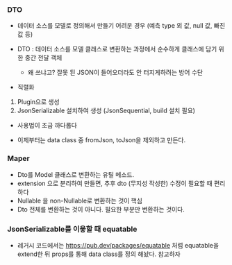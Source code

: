 ### DTO

- 데이터 소스를 모델로 정의해서 만들기 어려운 경우 (예측 type 외 값, null 값, 빠진 값 등)
- DTO : 데이터 소스를 모델 클래스로 변환하는 과정에서 순수하게 클래스에 담기 위한 중간 전달 객체

  - 왜 쓰냐고? 잘못 된 JSON이 들어오더라도 안 터지게하려는 방어 수단

- 직렬화

1. Plugin으로 생성
2. JsonSerializable 설치하여 생성 (JsonSequential, build 설치 필요)

- 사용법이 조금 까다롭다

* 이제부터는 data class 중 fromJson, toJson을 제외하고 만든다.

### Maper

- Dto를 Model 클래스로 변환하는 유틸 메소드.
- extension 으로 분리하여 만들면, 추후 dto (무지성 작성한) 수정이 필요할 때 편리하다
- Nullable 을 non-Nullable로 변환하는 것이 핵심
- Dto 전체를 변환하는 것이 아니다. 필요한 부분만 변환하는 것이다.

### JsonSerializable를 이욯할 때 equatable

- 레거시 코드에서는 https://pub.dev/packages/equatable 처럼 equatable을 extend한 뒤 props를 통해 data class를 정의 해놨다. 참고하자
